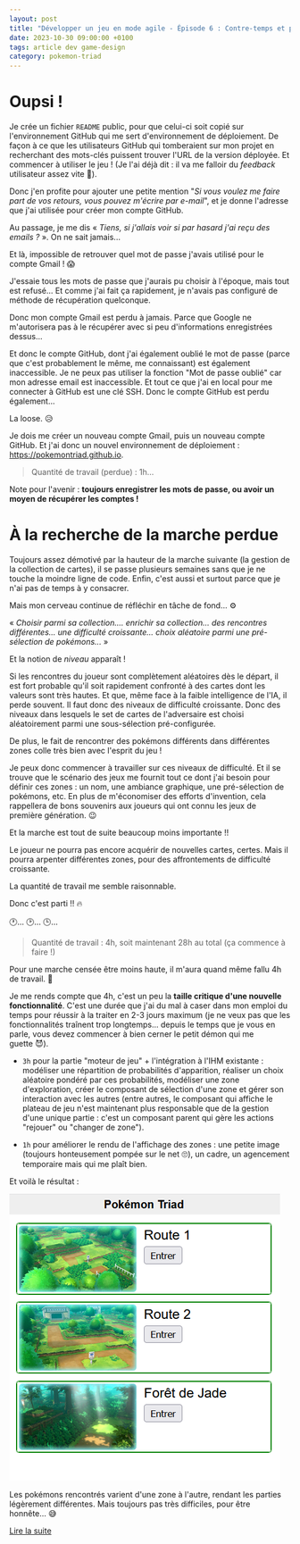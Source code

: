 ```yaml
---
layout: post
title: "Développer un jeu en mode agile - Épisode 6 : Contre-temps et petites marches..."
date: 2023-10-30 09:00:00 +0100
tags: article dev game-design
category: pokemon-triad
---
```


# Oupsi&nbsp;!

Je crée un fichier `README` public, pour que celui-ci soit copié sur l'environnement GitHub qui me sert d'environnement de déploiement. De façon à ce que les utilisateurs GitHub qui tomberaient sur mon projet en recherchant des mots-clés puissent trouver l'URL de la version déployée. Et commencer à utiliser le jeu&nbsp;! (Je l'ai déjà dit : il va me falloir du _feedback_ utilisateur assez vite 🙂).

Donc j'en profite pour ajouter une petite mention "_Si vous voulez me faire part de vos retours, vous pouvez m'écrire par e-mail_", et je donne l'adresse que j'ai utilisée pour créer mon compte GitHub.

Au passage, je me dis «&nbsp;_Tiens, si j'allais voir si par hasard j'ai reçu des emails ?_&nbsp;». On ne sait jamais...

Et là, impossible de retrouver quel mot de passe j'avais utilisé pour le compte Gmail&nbsp;!&nbsp;😱

J'essaie tous les mots de passe que j'aurais pu choisir à l'époque, mais tout est refusé... Et comme j'ai fait ça rapidement, je n'avais pas configuré de méthode de récupération quelconque.

Donc mon compte Gmail est perdu à jamais. Parce que Google ne m'autorisera pas à le récupérer avec si peu d'informations enregistrées dessus...

Et donc le compte GitHub, dont j'ai également oublié le mot de passe (parce que c'est probablement le même, me connaissant) est également inaccessible. Je ne peux pas utiliser la fonction "Mot de passe oublié" car mon adresse email est inaccessible. Et tout ce que j'ai en local pour me connecter à GitHub est une clé SSH. Donc le compte GitHub est perdu également...

La loose.&nbsp;😥

Je dois me créer un nouveau compte Gmail, puis un nouveau compte GitHub. Et j'ai donc un nouvel environnement de déploiement : https://pokemontriad.github.io.

> Quantité de travail (perdue) : 1h...

Note pour l'avenir&nbsp;: **toujours enregistrer les mots de passe, ou avoir un moyen de récupérer les comptes&nbsp;!**

# À la recherche de la marche perdue

Toujours assez démotivé par la hauteur de la marche suivante (la gestion de la collection de cartes), il se passe plusieurs semaines sans que je ne touche la moindre ligne de code. Enfin, c'est aussi et surtout parce que je n'ai pas de temps à y consacrer.

Mais mon cerveau continue de réfléchir en tâche de fond...&nbsp;⚙

«&nbsp;_Choisir parmi sa collection.... enrichir sa collection... des rencontres différentes... une difficulté croissante... choix aléatoire parmi une pré-sélection de pokémons..._&nbsp;»

Et la notion de _niveau_ apparaît&nbsp;!

Si les rencontres du joueur sont complètement aléatoires dès le départ, il est fort probable qu'il soit rapidement confronté à des cartes dont les valeurs sont très hautes. Et que, même face à la faible intelligence de l'IA, il perde souvent. Il faut donc des niveaux de difficulté croissante. Donc des niveaux dans lesquels le set de cartes de l'adversaire est choisi aléatoirement parmi une sous-sélection pré-configurée.

De plus, le fait de rencontrer des pokémons différents dans différentes zones colle très bien avec l'esprit du jeu&nbsp;!

Je peux donc commencer à travailler sur ces niveaux de difficulté. Et il se trouve que le scénario des jeux me fournit tout ce dont j'ai besoin pour définir ces zones&nbsp;: un nom, une ambiance graphique, une pré-sélection de pokémons, etc. En plus de m'économiser des efforts d'invention, cela rappellera de bons souvenirs aux joueurs qui ont connu les jeux de première génération.&nbsp;😉

Et la marche est tout de suite beaucoup moins importante&nbsp;!!

Le joueur ne pourra pas encore acquérir de nouvelles cartes, certes. Mais il pourra arpenter différentes zones, pour des affrontements de difficulté croissante.

La quantité de travail me semble raisonnable.

Donc c'est parti&nbsp;!!&nbsp;🔥

🕐... 🕑... 🕒...

> Quantité de travail : 4h, soit maintenant 28h au total (ça commence à faire&nbsp;!)

Pour une marche censée être moins haute, il m'aura quand même fallu 4h de travail.&nbsp;🥵

Je me rends compte que 4h, c'est un peu la **taille critique d'une nouvelle fonctionnalité**. C'est une durée que j'ai du mal à caser dans mon emploi du temps pour réussir à la traiter en 2-3 jours maximum (je ne veux pas que les fonctionnalités traînent trop longtemps... depuis le temps que je vous en parle, vous devez commencer à bien cerner le petit démon qui me guette&nbsp;😈).

- `3h` pour la partie "moteur de jeu" + l'intégration à l'IHM existante&nbsp;: modéliser une répartition de probabilités d'apparition, réaliser un choix aléatoire pondéré par ces probabilités, modéliser une zone d'exploration, créer le composant de sélection d'une zone et gérer son interaction avec les autres (entre autres, le composant qui affiche le plateau de jeu n'est maintenant plus responsable que de la gestion d'une unique partie&nbsp;: c'est un composant parent qui gère les actions "rejouer" ou "changer de zone").

- `1h` pour améliorer le rendu de l'affichage des zones&nbsp;: une petite image (toujours honteusement pompée sur le net&nbsp;🙄), un cadre, un agencement temporaire mais qui me plaît bien.

Et voilà le résultat&nbsp;:

![](/assets/images/pokemon-triad/pokemon-triad-areas.png)

Les pokémons rencontrés varient d'une zone à l'autre, rendant les parties légèrement différentes. Mais toujours pas très difficiles, pour être honnête...&nbsp;😅

<a class="navigation next" href="{% link _posts/2023/2023-12-17-developper-jeu-mode-agile-episode-7.md %}">Lire la suite</a>
